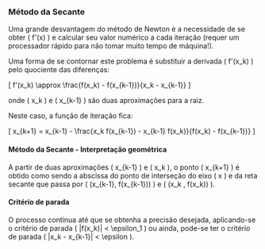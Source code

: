 ### Método da Secante

Uma grande desvantagem do método de Newton é a necessidade de se obter \( f'(x) \) e calcular seu valor numérico a cada iteração (requer um processador rápido para não tomar muito tempo de máquina!).

Uma forma de se contornar este problema é substituir a derivada \( f'(x_k) \) pelo quociente das diferenças:

\[ f'(x_k) \approx \frac{f(x_k) - f(x_{k-1})}{x_k - x_{k-1}} \]

onde \( x_k \) e \( x_{k-1} \) são duas aproximações para a raiz.

Neste caso, a função de iteração fica:

\[ x_{k+1} = x_{k-1} - \frac{x_k f(x_{k-1}) - x_{k-1} f(x_k)}{f(x_k) - f(x_{k-1})} \]

#### Método da Secante - Interpretação geométrica

A partir de duas aproximações \( x_{k-1} \) e \( x_k \), o ponto \( x_{k+1} \) é obtido como sendo a abscissa do ponto de interseção do eixo \( x \) e da reta secante que passa por \( (x_{k-1}, f(x_{k-1})) \) e \( (x_k , f(x_k)) \).

#### Critério de parada

O processo continua até que se obtenha a precisão desejada, aplicando-se o critério de parada \( |f(x_k)| < \epsilon_1 \) ou ainda, pode-se ter o critério de parada \( |x_k - x_{k-1}| < \epsilon \).
